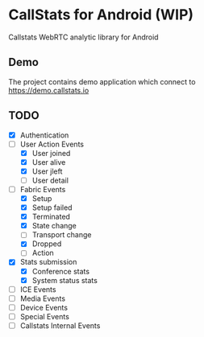 CallStats for Android (WIP)
===========================
Callstats WebRTC analytic library for Android

## Demo
The project contains demo application which connect to https://demo.callstats.io

## TODO

- [x] Authentication
- [ ] User Action Events
  - [x] User joined
  - [x] User alive
  - [x] User jleft
  - [ ] User detail
- [ ] Fabric Events
  - [x] Setup
  - [x] Setup failed
  - [x] Terminated
  - [x] State change
  - [ ] Transport change
  - [x] Dropped
  - [ ] Action
- [x] Stats submission
  - [x] Conference stats
  - [x] System status stats
- [ ] ICE Events
- [ ] Media Events
- [ ] Device Events
- [ ] Special Events
- [ ] Callstats Internal Events

